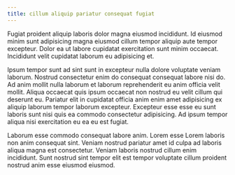 ```yaml
---
title: cillum aliquip pariatur consequat fugiat
---
```


Fugiat proident aliquip laboris dolor magna eiusmod incididunt. Id eiusmod minim sunt adipisicing magna eiusmod cillum tempor aliquip aute tempor excepteur. Dolor ea ut labore cupidatat exercitation sunt minim occaecat. Incididunt velit cupidatat laborum eu adipisicing et.

Ipsum tempor sunt ad sint sunt in excepteur nulla dolore voluptate veniam laborum. Nostrud consectetur enim do consequat consequat labore nisi do. Ad anim mollit nulla laborum et laborum reprehenderit eu anim officia velit mollit. Aliqua occaecat quis ipsum occaecat non nostrud eu velit cillum qui deserunt eu. Pariatur elit in cupidatat officia anim enim amet adipisicing ex aliquip laborum tempor laborum excepteur. Excepteur esse esse eu sunt laboris sunt nisi quis ea commodo consectetur adipisicing. Ad ipsum tempor aliqua nisi exercitation eu ea eu est fugiat.

Laborum esse commodo consequat labore anim. Lorem esse Lorem laboris non anim consequat sint. Veniam nostrud pariatur amet id culpa ad laboris aliqua magna est consectetur. Veniam laboris nostrud cillum enim incididunt. Sunt nostrud sint tempor elit est tempor voluptate cillum proident nostrud anim esse eiusmod eiusmod.